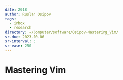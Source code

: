 ```yaml
---
date: 2018
author: Ruslan Osipov
tags:
  - inbox
  - research
directory: ~/Computer/software/Osipov-Mastering_Vim/
sr-due: 2023-10-06
sr-interval: 3
sr-ease: 250
---
```


# Mastering Vim


